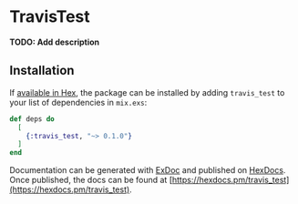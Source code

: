 # TravisTest

**TODO: Add description**

## Installation

If [available in Hex](https://hex.pm/docs/publish), the package can be installed
by adding `travis_test` to your list of dependencies in `mix.exs`:

```elixir
def deps do
  [
    {:travis_test, "~> 0.1.0"}
  ]
end
```

Documentation can be generated with [ExDoc](https://github.com/elixir-lang/ex_doc)
and published on [HexDocs](https://hexdocs.pm). Once published, the docs can
be found at [https://hexdocs.pm/travis_test](https://hexdocs.pm/travis_test).

